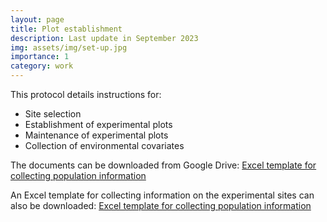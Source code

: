 ```yaml
---
layout: page
title: Plot establishment 
description: Last update in September 2023
img: assets/img/set-up.jpg
importance: 1
category: work
---
```


This protocol details instructions for:
<ul>
  <li>Site selection</li> 
  <li>Establishment of experimental plots</li> 
  <li>Maintenance of experimental plots</li> 
  <li>Collection of environmental covariates</li>     
</ul>

The documents can be downloaded from Google Drive: <a href="https://drive.google.com/file/d/1C5U_DQtAYh18DXxhDCWXpDl5vD4yu6fd/view?usp=sharing" target="_blank">Excel template for collecting population information</a>

An Excel template for collecting information on the experimental sites can also be downloaded: <a href="https://docs.google.com/spreadsheets/d/1PByfi0RTRiEdsazAqNakKLBR-3CvO2HF/edit?usp=sharing&ouid=102358639314492490823&rtpof=true&sd=true" target="_blank">Excel template for collecting population information</a>
